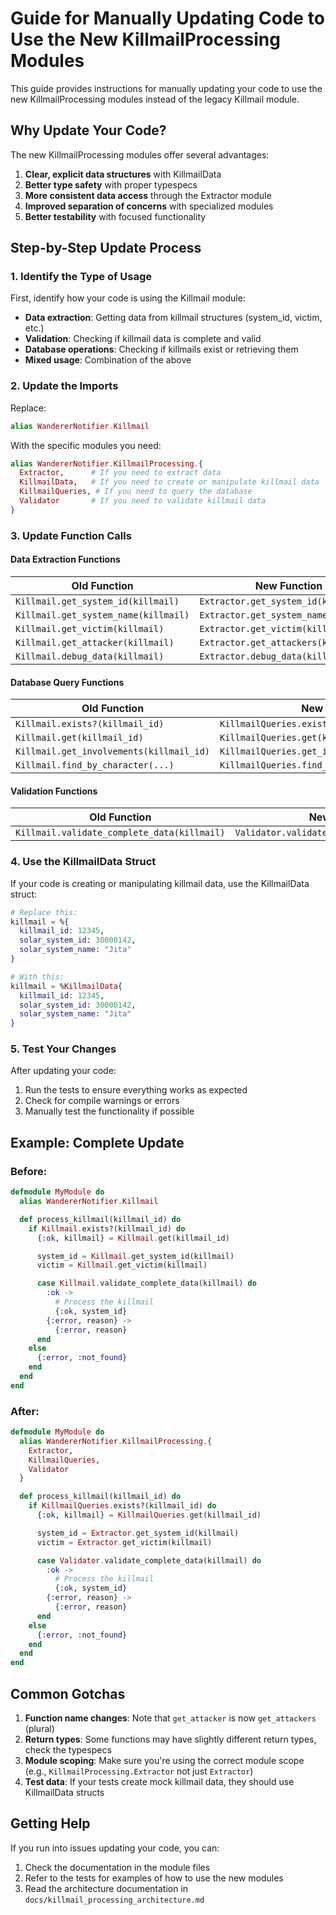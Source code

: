 # Guide for Manually Updating Code to Use the New KillmailProcessing Modules

This guide provides instructions for manually updating your code to use the new KillmailProcessing modules instead of the legacy Killmail module.

## Why Update Your Code?

The new KillmailProcessing modules offer several advantages:

1. **Clear, explicit data structures** with KillmailData
2. **Better type safety** with proper typespecs
3. **More consistent data access** through the Extractor module
4. **Improved separation of concerns** with specialized modules
5. **Better testability** with focused functionality

## Step-by-Step Update Process

### 1. Identify the Type of Usage

First, identify how your code is using the Killmail module:

- **Data extraction**: Getting data from killmail structures (system_id, victim, etc.)
- **Validation**: Checking if killmail data is complete and valid
- **Database operations**: Checking if killmails exist or retrieving them
- **Mixed usage**: Combination of the above

### 2. Update the Imports

Replace:

```elixir
alias WandererNotifier.Killmail
```

With the specific modules you need:

```elixir
alias WandererNotifier.KillmailProcessing.{
  Extractor,      # If you need to extract data
  KillmailData,   # If you need to create or manipulate killmail data
  KillmailQueries, # If you need to query the database
  Validator       # If you need to validate killmail data
}
```

### 3. Update Function Calls

#### Data Extraction Functions

| Old Function                         | New Function                          |
| ------------------------------------ | ------------------------------------- |
| `Killmail.get_system_id(killmail)`   | `Extractor.get_system_id(killmail)`   |
| `Killmail.get_system_name(killmail)` | `Extractor.get_system_name(killmail)` |
| `Killmail.get_victim(killmail)`      | `Extractor.get_victim(killmail)`      |
| `Killmail.get_attacker(killmail)`    | `Extractor.get_attackers(killmail)`   |
| `Killmail.debug_data(killmail)`      | `Extractor.debug_data(killmail)`      |

#### Database Query Functions

| Old Function                             | New Function                                    |
| ---------------------------------------- | ----------------------------------------------- |
| `Killmail.exists?(killmail_id)`          | `KillmailQueries.exists?(killmail_id)`          |
| `Killmail.get(killmail_id)`              | `KillmailQueries.get(killmail_id)`              |
| `Killmail.get_involvements(killmail_id)` | `KillmailQueries.get_involvements(killmail_id)` |
| `Killmail.find_by_character(...)`        | `KillmailQueries.find_by_character(...)`        |

#### Validation Functions

| Old Function                                | New Function                                 |
| ------------------------------------------- | -------------------------------------------- |
| `Killmail.validate_complete_data(killmail)` | `Validator.validate_complete_data(killmail)` |

### 4. Use the KillmailData Struct

If your code is creating or manipulating killmail data, use the KillmailData struct:

```elixir
# Replace this:
killmail = %{
  killmail_id: 12345,
  solar_system_id: 30000142,
  solar_system_name: "Jita"
}

# With this:
killmail = %KillmailData{
  killmail_id: 12345,
  solar_system_id: 30000142,
  solar_system_name: "Jita"
}
```

### 5. Test Your Changes

After updating your code:

1. Run the tests to ensure everything works as expected
2. Check for compile warnings or errors
3. Manually test the functionality if possible

## Example: Complete Update

### Before:

```elixir
defmodule MyModule do
  alias WandererNotifier.Killmail

  def process_killmail(killmail_id) do
    if Killmail.exists?(killmail_id) do
      {:ok, killmail} = Killmail.get(killmail_id)

      system_id = Killmail.get_system_id(killmail)
      victim = Killmail.get_victim(killmail)

      case Killmail.validate_complete_data(killmail) do
        :ok ->
          # Process the killmail
          {:ok, system_id}
        {:error, reason} ->
          {:error, reason}
      end
    else
      {:error, :not_found}
    end
  end
end
```

### After:

```elixir
defmodule MyModule do
  alias WandererNotifier.KillmailProcessing.{
    Extractor,
    KillmailQueries,
    Validator
  }

  def process_killmail(killmail_id) do
    if KillmailQueries.exists?(killmail_id) do
      {:ok, killmail} = KillmailQueries.get(killmail_id)

      system_id = Extractor.get_system_id(killmail)
      victim = Extractor.get_victim(killmail)

      case Validator.validate_complete_data(killmail) do
        :ok ->
          # Process the killmail
          {:ok, system_id}
        {:error, reason} ->
          {:error, reason}
      end
    else
      {:error, :not_found}
    end
  end
end
```

## Common Gotchas

1. **Function name changes**: Note that `get_attacker` is now `get_attackers` (plural)
2. **Return types**: Some functions may have slightly different return types, check the typespecs
3. **Module scoping**: Make sure you're using the correct module scope (e.g., `KillmailProcessing.Extractor` not just `Extractor`)
4. **Test data**: If your tests create mock killmail data, they should use KillmailData structs

## Getting Help

If you run into issues updating your code, you can:

1. Check the documentation in the module files
2. Refer to the tests for examples of how to use the new modules
3. Read the architecture documentation in `docs/killmail_processing_architecture.md`
